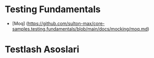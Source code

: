 # Testing Fundamentals #




* [Moq] (https://github.com/sulton-max/core-samples.testing.fundamentals/blob/main/docs/mocking/moq.md)



# Testlash Asoslari #
